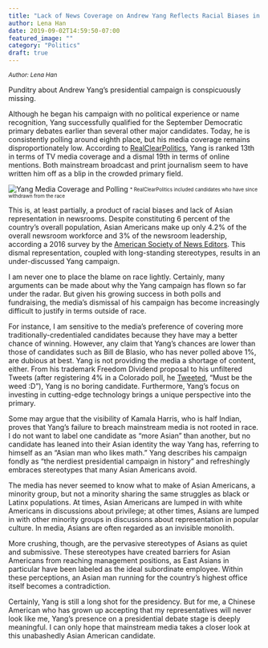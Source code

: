 ```yaml
---
title: "Lack of News Coverage on Andrew Yang Reflects Racial Biases in Media"
author: Lena Han
date: 2019-09-02T14:59:50-07:00
featured_image: ""
category: "Politics"
draft: true
---
```

<sup>*Author: Lena Han*</sup>

Punditry about Andrew Yang’s presidential campaign is conspicuously missing.

Although he began his campaign with no political experience or name recognition, Yang successfully qualified for the September Democratic primary debates earlier than several other major candidates. Today, he is consistently polling around eighth place, but his media coverage remains disproportionately low. According to [RealClearPolitics]( https://www.realclearpolitics.com/articles/2019/08/22/ranking_the_2020_democratic_candidates_by_media_coverage.html
), Yang is ranked 13th in terms of TV media coverage and a dismal 19th in terms of online mentions. Both mainstream broadcast and print journalism seem to have written him off as a blip in the crowded primary field.

![Yang Media Coverage and Polling](/images/Yangmedia.png)
<sub><sup>* RealClearPolitics included candidates who have since withdrawn from the race</sup></sub>

This is, at least partially, a product of racial biases and lack of Asian representation in newsrooms. Despite constituting 6 percent of the country’s overall population, Asian Americans make up only 4.2% of the overall newsroom workforce and 3% of the newsroom leadership, according a 2016 survey by the [American Society of News Editors]( https://www.asne.org/files/Updated%20ASNE%20Diversity%20Survey%20Methodology%20and%20Tables.pdf
). This dismal representation, coupled with long-standing stereotypes, results in an under-discussed Yang campaign.

I am never one to place the blame on race lightly. Certainly, many arguments can be made about why the Yang campaign has flown so far under the radar. But given his growing success in both polls and fundraising, the media’s dismissal of his campaign has become increasingly difficult to justify in terms outside of race.

For instance, I am sensitive to the media’s preference of covering more traditionally-credentialed candidates because they have may a better chance of winning. However, any claim that Yang’s chances are lower than those of candidates such as Bill de Blasio, who has never polled above 1%, are dubious at best. Yang is not providing the media a shortage of content, either. From his trademark Freedom Dividend proposal to his unfiltered Tweets (after registering 4% in a Colorado poll, he [Tweeted]( https://twitter.com/andrewyang/status/1163889702132486148
), “Must be the weed :D”), Yang is no boring candidate. Furthermore, Yang’s focus on investing in cutting-edge technology brings a unique perspective into the primary.

Some may argue that the visibility of Kamala Harris, who is half Indian, proves that Yang’s failure to breach mainstream media is not rooted in race. I do not want to label one candidate as “more Asian” than another, but no candidate has leaned into their Asian identity the way Yang has, referring to himself as an “Asian man who likes math.” Yang describes his campaign fondly as “the nerdiest presidential campaign in history” and refreshingly embraces stereotypes that many Asian Americans avoid.

The media has never seemed to know what to make of Asian Americans, a minority group, but not a minority sharing the same struggles as black or Latinx populations. At times, Asian Americans are lumped in with white Americans in discussions about privilege; at other times, Asians are lumped in with other minority groups in discussions about representation in popular culture. In media, Asians are often regarded as an invisible monolith.

More crushing, though, are the pervasive stereotypes of Asians as quiet and submissive. These stereotypes have created barriers for Asian Americans from reaching management positions, as East Asians in particular have been labeled as the ideal subordinate employee. Within these perceptions, an Asian man running for the country’s highest office itself becomes a contradiction.

Certainly, Yang is still a long shot for the presidency. But for me, a Chinese American who has grown up accepting that my representatives will never look like me, Yang’s presence on a presidential debate stage is deeply meaningful. I can only hope that mainstream media takes a closer look at this unabashedly Asian American candidate.
